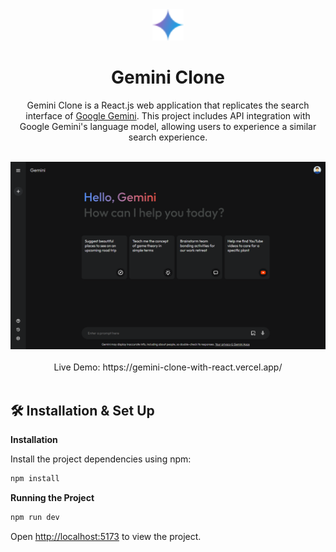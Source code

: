 <div align="center">
  <img alt="Logo" src="src/assets/gemini-icon.svg" width="50" />
</div>
<h1 align="center">
  Gemini Clone
</h1>
<p align="center">
  Gemini Clone is a React.js web application that replicates the search interface of <a href="https://gemini.google.com/" target="_blank">Google Gemini</a>. This project includes API integration with Google Gemini's language model, allowing users to experience a similar search experience.
</p>
<br />
<a href="https://gemini-clone-with-react.vercel.app/" target="_blank">
  <img src="src/assets/project-banner.png" alt="Project Banner">
</a>
<br /><br />
<div align="center">
  Live Demo: https://gemini-clone-with-react.vercel.app/
</div>
<br />

## 🛠 Installation & Set Up

**Installation**

Install the project dependencies using npm:

```bash
npm install
```

**Running the Project**

```bash
npm run dev
```

Open [http://localhost:5173](http://localhost:5173) to view the project.
